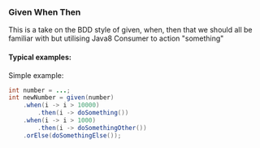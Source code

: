 ### Given When Then

This is a take on the BDD style of given, when, then that we should all be familiar
with but utilising Java8 Consumer to action "something"

#### Typical examples:

Simple example:
```java
int number = ...;
int newNumber = given(number)
    .when(i -> i > 10000)
        .then(i -> doSomething())
    .when(i -> i > 1000)
        .then(i -> doSomethingOther())
    .orElse(doSomethingElse());
```
